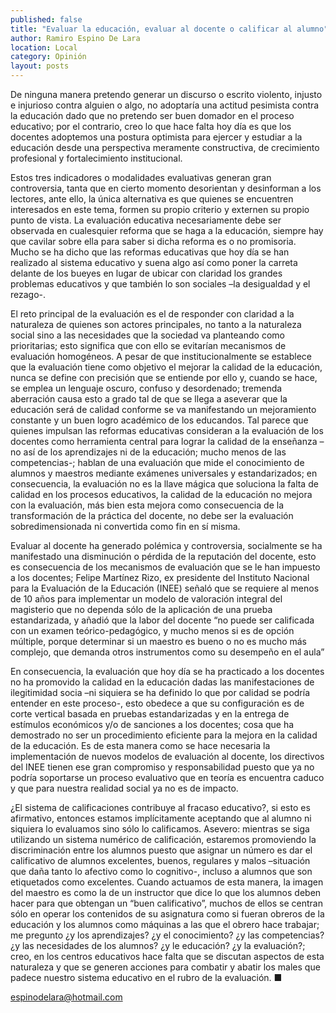 ```yaml
---
published: false
title: "Evaluar la educación, evaluar al docente o calificar al alumno"
author: Ramiro Espino De Lara
location: Local
category: Opinión
layout: posts
---
```


De ninguna manera pretendo generar un discurso o escrito violento, injusto e injurioso contra alguien o algo, no adoptaría una actitud pesimista contra la educación dado que no pretendo ser buen domador en el proceso educativo; por el contrario, creo lo que hace falta hoy día es que los docentes adoptemos una postura optimista para ejercer y estudiar a la educación desde una perspectiva meramente constructiva, de crecimiento profesional y fortalecimiento institucional.

Estos tres indicadores o modalidades evaluativas generan gran controversia, tanta que en cierto momento desorientan y desinforman a los lectores, ante ello, la única alternativa es que quienes se encuentren interesados en este tema, formen su propio criterio y externen su propio punto de vista. 
La evaluación educativa necesariamente debe ser observada en cualesquier reforma que se haga a la educación, siempre hay que cavilar sobre ella para saber si dicha reforma es o no promisoria. Mucho se ha dicho que las reformas educativas que hoy día se han realizado al sistema educativo y suena algo así como poner la carreta delante de los bueyes en lugar de ubicar con claridad los grandes problemas educativos y que también lo son sociales –la desigualdad y el rezago-. 

El reto principal de la evaluación es el de responder con claridad a la naturaleza de quienes son actores principales, no tanto a la naturaleza social sino a las necesidades que la sociedad va planteando como prioritarias; esto significa que con ello se evitarían mecanismos de evaluación homogéneos. A pesar de que institucionalmente se establece que la evaluación tiene como objetivo el mejorar la calidad de la educación, nunca se define con precisión que se entiende por ello y, cuando se hace, se emplea un lenguaje oscuro, confuso y desordenado; tremenda aberración causa esto a grado tal de que se llega a aseverar que la educación será de calidad conforme se va manifestando un mejoramiento constante y un buen logro académico de los educandos.
Tal parece que quienes impulsan las reformas educativas consideran a la evaluación de los docentes como herramienta central para lograr la calidad de la enseñanza –no así de los aprendizajes ni de la educación; mucho menos de las competencias-; hablan de una evaluación que mide el conocimiento de alumnos y maestros mediante exámenes universales y estandarizados; en consecuencia, la evaluación no es la llave mágica que soluciona la falta de calidad en los procesos educativos, la calidad de la educación no mejora con la evaluación, más bien esta mejora como consecuencia de la transformación de la práctica del docente, no debe ser la evaluación sobredimensionada ni convertida como fin en sí misma.

Evaluar al docente ha generado polémica y controversia, socialmente se ha manifestado una disminución o pérdida de la reputación del docente, esto es consecuencia de los mecanismos de evaluación que se le han impuesto a los docentes; Felipe Martínez Rizo, ex presidente del Instituto Nacional para la Evaluación de la Educación (INEE) señaló que se requiere al menos de 10 años para implementar un modelo de valoración integral del magisterio que no dependa sólo de la aplicación de una prueba estandarizada, y añadió que la labor del docente “no puede ser calificada con un examen teórico-pedagógico, y mucho menos si es de opción múltiple, porque determinar si un maestro es bueno o no es mucho más complejo, que demanda otros instrumentos como su desempeño en el aula”

En consecuencia, la evaluación que hoy día se ha practicado a los docentes no ha promovido la calidad en la educación dadas las manifestaciones de ilegitimidad socia –ni siquiera se ha definido lo que por calidad se podría entender en este proceso-, esto obedece a que su configuración es de corte vertical basada en pruebas estandarizadas y en la entrega de estímulos económicos y/o de sanciones a los docentes; cosa que ha demostrado no ser un procedimiento eficiente  para la mejora en la calidad de la educación. Es de esta manera como se hace necesaria la implementación de nuevos modelos de evaluación al docente, los directivos del INEE tienen ese gran compromiso y responsabilidad puesto que ya no podría soportarse un proceso evaluativo que en teoría es encuentra caduco y que para nuestra realidad social ya no es de impacto.

¿El sistema de calificaciones contribuye al fracaso educativo?, si esto es afirmativo, entonces estamos implícitamente aceptando que al alumno ni siquiera lo evaluamos sino sólo lo calificamos. Asevero: mientras se siga utilizando un sistema numérico de calificación, estaremos promoviendo la discriminación entre los alumnos puesto que asignar un número es dar el calificativo de alumnos excelentes, buenos, regulares y malos –situación que daña tanto lo afectivo como lo cognitivo-, incluso a alumnos que son etiquetados como excelentes. Cuando actuamos de esta manera, la imagen del maestro es como la de un instructor que dice lo que los alumnos deben hacer para que obtengan un “buen calificativo”, muchos de ellos se centran sólo en operar los contenidos de su asignatura como si fueran obreros de la educación y los alumnos como máquinas a las que el obrero hace trabajar; me pregunto ¿y los aprendizajes? ¿y el conocimiento? ¿y las competencias? ¿y las necesidades de los alumnos? ¿y le educación? ¿y la evaluación?; creo, en los centros educativos hace falta que se discutan aspectos de esta naturaleza y que se generen acciones para combatir y abatir los males que padece nuestro sistema educativo en el rubro de la evaluación. ■

espinodelara@hotmail.com
